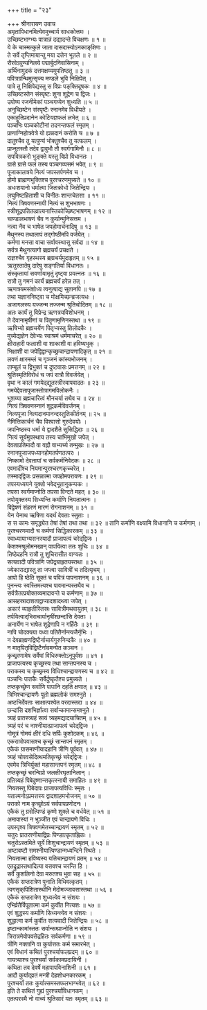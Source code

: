 +++
title = "२३"

+++
श्रीनारायण उवाच  
अमृतापिधानमित्येवमुच्चार्य साधकोत्तमः ।  
उच्छिष्टभाग्भ्यः पात्रान्नं दद्यादन्ते विचक्षणः ॥ १ ॥  
ये के चास्मत्कुले जाता दासदास्योऽनकाङ्‌क्षिणः ।  
ते सर्वे तृप्तिमायान्तु मया दत्तेन भूतले ॥ २ ॥  
रौरवेऽपुण्यनिलये पद्मार्बुदनिवासिनाम् ।  
अर्थिनामुदकं दत्तमक्षय्यमुपतिष्ठतु ॥ ३ ॥  
पवित्रग्रन्थिमुत्सृज्य मण्डले भुवि निक्षिपेत् ।  
पात्रे तु निक्षिपेद्यस्तु स विप्रः पङ्‌क्तिदूषकः ॥ ४ ॥  
उच्छिष्टस्तेन संस्पृष्टः शुना शूद्रेण च द्विजः ।  
उपोष्य रजनीमेकां पञ्चगव्येन शुध्यति ॥ ५ ॥  
अनुच्छिष्टेन संस्पृष्टैः स्नानमेव विधीयते ।  
एकाहुतिप्रदानेन कोटियज्ञफलं लभेत् ॥ ६ ॥  
पञ्चभिः पञ्चकोटीनां तदनन्तफलं स्मृतम् ।  
प्राणाग्निहोत्रवेत्रे यो ह्यन्नदानं करोति च ॥ ७ ॥  
दातुश्चैव तु यत्पुण्यं भोक्तुश्चैव तु यत्फलम् ।  
प्राप्नुतस्तौ तदेव द्वावुभौ तौ स्वर्गगामिनौ ॥ ८ ॥  
सपवित्रकरो भुङ्‌क्ते यस्तु विप्रो विधानतः ।  
ग्रासे ग्रासे फलं तस्य पञ्चगव्यसमं भवेत् ॥ ९ ॥  
पूजाकालत्रये नित्यं जपस्तर्पणमेव च ।  
होमो ब्राह्मणभुक्तिश्च पुरश्चरणमुच्यते ॥ १० ॥  
अधःशयानो धर्मात्मा जितक्रोधो जितेन्द्रियः ।  
लघुमिष्टहिताशी च विनीतः शान्तचेतसा ॥ ११ ॥  
नित्यं त्रिषवणस्नायी नित्यं स शुभभाषणः ।  
स्त्रीशूद्रपतितत्व्रात्यनास्तिकोच्छिष्टभाषणम् ॥ १२ ॥  
चाण्डालभाषणं चैव न कुर्यान्मुनिसत्तम ।  
नत्वा नैव च भाषेत जपहोमार्चनादिषु ॥ १३ ॥  
मैथुनस्य तथालापं तद्‌गोष्ठीमपि वर्जयेत् ।  
कर्मणा मनसा वाचा सर्वावस्थासु सर्वदा ॥ १४ ॥  
सर्वत्र मैथुनत्यागो ब्रह्मचर्यं प्रचक्षते ।  
राज्ञश्चैव गृहस्थस्य ब्रह्मचर्यमुदाहृतम् ॥ १५ ॥  
ऋतुस्तातेषु दारेषु सङ्‌गतिर्या विधानतः ।  
संस्कृतायां सवर्णायामृतुं दृष्ट्‌वा प्रयत्नतः ॥ १६ ॥  
रात्रौ तु गमनं कार्यं ब्रह्मचर्यं हरेन्न तत् ।  
ऋणत्रयमसंशोध्य त्वनुत्पाद्य सुतानपि ॥ १७ ॥  
तथा यज्ञाननिष्ट्वा च मोक्षमिच्छन्व्रजत्यधः ।  
अजागलस्य यज्जन्म तज्जन्म श्रुतिचोदितम् ॥ १८ ॥  
अतः कार्यं तु विप्रेन्द्र ऋणत्रयविशोधनम् ।  
ते देवानामृषीणां च पितॄणामृणिनस्तथा ॥ १९ ॥  
ऋषिभ्यो ब्रह्मचर्येण पितृभ्यस्तु तिलोदकैः ।  
मुच्येद्यज्ञेन देवेभ्यः स्वाश्रमं धर्ममाचरेत् ॥ २० ॥  
क्षीराहारी फलाशी वा शाकाशी वा हविष्यभुक् ।  
भिक्षाशी वा जपेद्विद्वान्कृच्छ्रचान्द्रायणादिकृत् ॥ २१ ॥  
लवणं क्षारमम्लं च गृञ्जनं कांस्यभोजनम् ।  
ताम्बूलं च द्विभुक्तं च दुष्टवासः प्रमत्तनम् ॥ २२ ॥  
श्रुतिस्मृतिविरोधं च जपं रात्रौ विवर्जयेत् ।  
वृथा न कालं गमयेद्‌द्यूतस्त्रीस्वापवादतः ॥ २३ ॥  
गमयेद्देवतापूजास्तोत्रागमविलोकनैः ।  
भूशय्या ब्रह्मचारित्वं मौनचर्या तथैव च ॥ २४ ॥  
नित्यं त्रिषवणस्नानं शूद्रकर्मविवर्जनम् ।  
नित्यपूजा नित्यदानमानन्दस्तुतिकीर्तनम् ॥ २५ ॥  
नैमित्तिकार्चनं चैव विश्वासो गुरुदेवयोः ।  
जपनिष्ठस्य धर्मा ये द्वादशैते सुसिद्धिदाः ॥ २६ ॥  
नित्यं सूर्यमुपस्थाय तस्य चाभिमुखो जपेत् ।  
देवताप्रतिमादौ वा वह्नौ वाभ्यर्च्य तन्मुखः ॥ २७ ॥  
स्नानपूजाजपध्यानहोमतर्पणतत्परः ।  
निष्कामो देवतायां च सर्वकर्मनिवेदकः ॥ २८ ॥  
एवमादींश्च नियमान्पुरश्चरणकृच्चरेत् ।  
तस्माद्‌द्विजः प्रसन्नात्मा जपहोमपरायणः ॥ २९ ॥  
तपस्यध्ययने युक्तो भवेद्‌भूतानुकम्पकः ।  
तपसा स्वर्गमाप्नोति तपसा विन्दते महत् ॥ ३० ॥  
तपोयुक्तस्य सिध्यन्ति कर्माणि नियतात्मनः ।  
विद्वेषणं संहरणं मारणं रोगनाशनम् ॥ ३१ ॥  
येन येनाथ ऋषिणा यदर्थं देवताः स्तुताः ।  
स स कामः समृद्ध्येत तेषां तेषां तथा तथा ॥ ३२ ॥
तानि कर्माणि वक्ष्यामि विधानानि च कर्मणाम् ।  
पुरश्चरणमादौ च कर्मणां सिद्धिकारकम् ॥ ३३ ॥  
स्वाध्यायाभ्यसनस्यादौ प्राजापत्यं चरेद्‌द्विजः ।  
केशश्मश्रुलोमनखान् वापयित्वा ततः शुचिः ॥ ३४ ॥  
तिष्ठेदहनि रात्रौ तु शुचिरासीत वाग्यतः ।  
सत्यवादी पवित्राणि जपेद्व्याहृतयस्तथा ॥ ३५ ॥  
ज्येकाराद्यास्तु ता जप्त्वा सावित्रीं च तदित्यृचम् ।  
आपो हि ष्ठेति सूक्तं च पवित्रं पापनाशनम् ॥ ३६ ॥  
पुनन्त्यः स्वस्तिमत्यश्च पावमान्यस्तथैव च ।  
सर्वत्रैतत्प्रयोक्तव्यमादावन्ते च कर्मणाम् ॥ ३७ ॥  
आसहस्रादाशताद्वाप्यादशादथवा जपेत् ।  
अकारं व्याहृतीस्तिस्रः सावित्रीमथवायुतम् ॥ ३८ ॥  
तर्पयित्वाद्‌भिराचार्यानृषींश्छन्दांसि देवताः ।  
अनार्येण न भाषेत शूद्रेणापि न गर्हितैः ॥ ३९ ॥  
नापि चोदक्यया वध्वा पतितैर्नान्त्यजैर्नृभिः ।  
न देवब्राह्मणद्विष्टैर्नाचार्यगुरुनिन्दकैः ॥ ४० ॥  
न मातृपितृविद्विष्टैर्नावमन्येत कञ्चन ।  
कृच्छ्राणामेष सर्वेषां विधिरुक्तोऽनुपूर्वशः ॥ ४१ ॥  
प्राजापत्यस्य कृच्छ्रस्य तथा सान्तपनस्य च ।  
पराकस्य च कृच्छ्रस्य विधिश्चान्द्रायणस्य च ॥ ४२ ॥  
पञ्चभिः पातकैः सर्वैर्दुष्कृतैश्च प्रमुच्यते ।  
तप्तकृच्छ्रेण सर्वाणि पापानि दहति क्षणात् ॥ ४३ ॥  
त्रिभिश्चान्द्रायणैः पूतो ब्रह्मलोकं समश्नुते ।  
अष्टभिर्देवताः साक्षात्पश्येत वरदास्तदा ॥ ४४ ॥  
छन्दांसि दशभिर्ज्ञात्वा सर्वान्कामान्समश्नुते ।  
त्र्यहं प्रातस्त्र्यहं सायं त्र्यहमद्यादयाचितम् ॥ ४५ ॥  
त्र्यहं परं च नाश्नीयात्प्राजापत्यं चरेद्‌द्विजः ।  
गोमूत्रं गोमयं क्षीरं दधि सर्पिः कुशोदकम् ॥ ४६ ॥  
एकरात्रोपवासश्च कृच्छ्रं सान्तपनं स्मृतम् ।  
एकैकं ग्रासमश्नीयादहानि त्रीणि पूर्ववत् ॥ ४७ ॥  
त्र्यहं चोपवसेदित्थमतिकृच्छ्रं चरेद्‌द्विजः ।  
एवमेव त्रिभिर्युक्तं महासान्तपनं स्मृतम् ॥ ४८ ॥  
तप्तकृच्छ्रं चरन्विप्रो जलक्षीरघृतानिलान् ।  
प्रतित्र्यहं पिबेदुष्णान्सकृत्स्नायी समाहितः ॥ ४९ ॥  
नियतस्तु पिबेदापः प्राजापत्यविधिः स्मृतः ।  
यतात्मनोऽप्रमत्तस्य द्वादशाहमभोजनम् ॥ ५० ॥  
पराको नाम कृच्छ्रोऽयं सर्वपापप्रणोदनः ।  
एकैकं तु ग्रसेत्पिण्डं कृष्णे शुक्ले च वर्धयेत् ॥ ५१ ॥  
अमावास्यां न भुञ्जीत एवं चान्द्रायणे विधिः ।  
उपस्पृश्य त्रिषवणमेतच्चान्द्रायणं स्मृतम् ॥ ५२ ॥  
चतुरः प्रातरश्नीयाद्विप्रः पिण्डात्कृताह्निकः ।  
चतुरोऽस्तमिते सूर्ये शिशुचान्द्रायणं स्मृतम् ॥ ५३ ॥  
अष्टावष्टौ समश्नीयात्पिण्डान्मध्यन्दिने स्थिते ।  
नियतात्मा हविष्यस्य यतिचान्द्रायणं व्रतम् ॥ ५४ ॥  
एतद्रुद्रास्तथादित्या वसवश्च चरन्ति हि ।  
सर्वे कुशलिनो देवा मरुतश्च भुवा सह ॥ ५५ ॥  
एकैकं सप्तरात्रेण पुनाति विधिवत्कृतम् ।  
त्वगसृक्‌पिशितास्थीनि मेदोमज्जावसास्तथा ॥ ५६ ॥  
एकैकं सप्तरात्रेण शुध्यत्येव न संशयः ।  
एभिर्व्रतैर्विपूतात्मा कर्म कुर्वीत नित्यशः ॥ ५७ ॥  
एवं शुद्धस्य कर्माणि सिध्यन्त्येव न संशयः ।  
शुद्धात्मा कर्म कुर्वीत सत्यवादी जितेन्द्रियः ॥ ५८ ॥  
इष्टान्कामांस्ततः सर्वान्सम्प्राप्नोति न संशयः ।  
त्रिरात्रमेवोपवसेद्रहितः सर्वकर्मणा ॥ ५९ ॥  
त्रीणि नक्तानि वा कुर्यात्ततः कर्म समारभेत् ।  
एवं विधानं कथितं पुरश्चर्याफलप्रदम् ॥ ६० ॥  
गायत्र्याश्च पुरश्चर्यां सर्वकामप्रदायिनी ।  
कथिता तव देवर्षे महापापविनाशिनी ॥ ६१ ॥  
आदौ कुर्याद्‌व्रतं मन्त्री देहशोधनकारकम् ।  
पुरश्चर्यां ततः कुर्यात्समस्तफलभाग्भवेत् ॥ ६२ ॥  
इति ते कथितं गुह्यं पुरश्चर्याविधानकम् ।  
एतत्परस्मै नो वाच्यं श्रुतिसारं यतः स्मृतम् ॥ ६३ ॥
